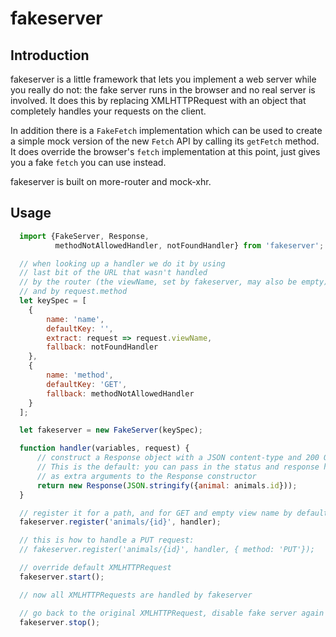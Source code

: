 fakeserver
==========

Introduction
------------

fakeserver is a little framework that lets you implement a web server while
you really do not: the fake server runs in the browser and no real server
is involved. It does this by replacing XMLHTTPRequest with an object
that completely handles your requests on the client.

In addition there is a `FakeFetch` implementation which can be used to
create a simple mock version of the new `Fetch` API by calling its
`getFetch` method. It does override the browser's `fetch`
implementation at this point, just gives you a fake `fetch` you can
use instead.

fakeserver is built on more-router and mock-xhr.

Usage
-----

```javascript
  import {FakeServer, Response,
          methodNotAllowedHandler, notFoundHandler} from 'fakeserver';

  // when looking up a handler we do it by using
  // last bit of the URL that wasn't handled
  // by the router (the viewName, set by fakeserver, may also be empty),
  // and by request.method
  let keySpec = [
    {
        name: 'name',
        defaultKey: '',
        extract: request => request.viewName,
        fallback: notFoundHandler
    },
    {
        name: 'method',
        defaultKey: 'GET',
        fallback: methodNotAllowedHandler
    }
  ];

  let fakeserver = new FakeServer(keySpec);

  function handler(variables, request) {
      // construct a Response object with a JSON content-type and 200 OK
      // This is the default: you can pass in the status and response headers
      // as extra arguments to the Response constructor
      return new Response(JSON.stringify({animal: animals.id}));
  }

  // register it for a path, and for GET and empty view name by default
  fakeserver.register('animals/{id}', handler);

  // this is how to handle a PUT request:
  // fakeserver.register('animals/{id}', handler, { method: 'PUT'});

  // override default XMLHTTPRequest
  fakeserver.start();

  // now all XMLHTTPRequests are handled by fakeserver

  // go back to the original XMLHTTPRequest, disable fake server again
  fakeserver.stop();
```
